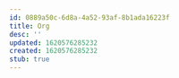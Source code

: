 ```yaml
---
id: 0889a50c-6d8a-4a52-93af-8b1ada16223f
title: Org
desc: ''
updated: 1620576285232
created: 1620576285232
stub: true
---
```


